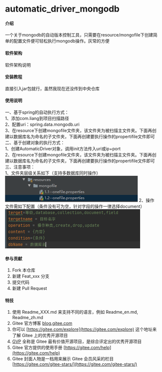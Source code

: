 # automatic_driver_mongodb

#### 介绍
一个关于mongodb的自动版本控制工具，只需要在resource/mongofile下创建简单的配置文件便可轻松执行mongodb操作。灰常的方便

#### 软件架构
软件架构说明


#### 安装教程

直接引入jar包就行，虽然我现在还没传到中央仓库

#### 使用说明

一、基于spring的自动执行方式：  
    1、添加com.liang到项目扫描路径  
    2、配置uri：spring.data.mongodb.uri  
    3、在resource下创建mongofile文件夹，该文件夹为被扫描主文件夹。下面再创建以数据库名为命名的子文件夹，下面再创建要执行操作的propertifile文件即可  
二、基于创建对象的执行方式：  
    1、创建AutomaticDriver对象，调用init方法传入uri或ip+port  
    2、在resource下创建mongofile文件夹，该文件夹为被扫描主文件夹。下面再创建以数据库名为命名的子文件夹，下面再创建要执行操作的propertifile文件即可  
三、注意事项：  
    1、文件夹层级关系如下（支持多数据库同时操作）  
    ![输入图片说明](%E5%BE%AE%E4%BF%A1%E5%9B%BE%E7%89%871.png)
    2、操作文件需如下配置（条件没有可为空，针对字段的操作一律选择document）
    ![输入图片说明](%E5%BE%AE%E4%BF%A1%E5%9B%BE%E7%89%872.png) 

#### 参与贡献

1.  Fork 本仓库
2.  新建 Feat_xxx 分支
3.  提交代码
4.  新建 Pull Request


#### 特技

1.  使用 Readme\_XXX.md 来支持不同的语言，例如 Readme\_en.md, Readme\_zh.md
2.  Gitee 官方博客 [blog.gitee.com](https://blog.gitee.com)
3.  你可以 [https://gitee.com/explore](https://gitee.com/explore) 这个地址来了解 Gitee 上的优秀开源项目
4.  [GVP](https://gitee.com/gvp) 全称是 Gitee 最有价值开源项目，是综合评定出的优秀开源项目
5.  Gitee 官方提供的使用手册 [https://gitee.com/help](https://gitee.com/help)
6.  Gitee 封面人物是一档用来展示 Gitee 会员风采的栏目 [https://gitee.com/gitee-stars/](https://gitee.com/gitee-stars/)
